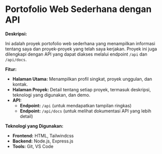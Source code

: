 # Portofolio Web Sederhana dengan API

**Deskripsi:**

Ini adalah proyek portofolio web sederhana yang menampilkan informasi tentang saya dan proyek-proyek yang telah saya kerjakan. Proyek ini juga dilengkapi dengan API yang dapat diakses melalui endpoint `/api` dan `/api/docs`.

**Fitur:**

* **Halaman Utama:** Menampilkan profil singkat, proyek unggulan, dan kontak.
* **Halaman Proyek:** Detail tentang setiap proyek, termasuk deskripsi, teknologi yang digunakan, dan demo.
* **API:**
    * **Endpoint:** `/api` (untuk mendapatkan tampilan ringkas)
    * **Endpoint:** `/api/docs` (untuk melihat dokumentasi API yang lebih detail)


**Teknologi yang Digunakan:**

* **Frontend:** HTML, Tailwindcss
* **Backend:** Node.js, Express.js
* **Tools:** Git, VS Code

